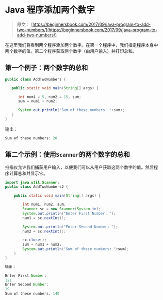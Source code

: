 # Java 程序添加两个数字

> 原文： [https://beginnersbook.com/2017/09/java-program-to-add-two-numbers/](https://beginnersbook.com/2017/09/java-program-to-add-two-numbers/)

在这里我们将看到两个程序添加两个数字。在第一个程序中，我们指定程序本身中两个数字的值。第二个程序获取两个数字（由用户输入）并打印总和。

## 第一个例子：两个数字的总和

```java
public class AddTwoNumbers {

   public static void main(String[] args) {

      int num1 = 5, num2 = 15, sum;
      sum = num1 + num2;

      System.out.println("Sum of these numbers: "+sum);
   }
}
```

输出：

```java
Sum of these numbers: 20
```

## 第二个示例：使用`Scanner`的两个数字的总和

扫描仪允许我们捕获用户输入，以便我们可以从用户获取这两个数字的值。然后程序计算总和并显示它。

```java
import java.util.Scanner;
public class AddTwoNumbers2 {

    public static void main(String[] args) {

        int num1, num2, sum;
        Scanner sc = new Scanner(System.in);
        System.out.println("Enter First Number: ");
        num1 = sc.nextInt();

        System.out.println("Enter Second Number: ");
        num2 = sc.nextInt();

        sc.close();
        sum = num1 + num2;
        System.out.println("Sum of these numbers: "+sum);
    }
}

输出：
```

```java
Enter First Number: 
121
Enter Second Number: 
19
Sum of these numbers: 140
```